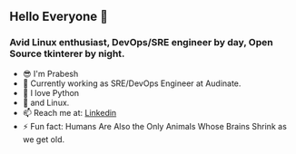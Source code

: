 ## Hello Everyone 👋

### Avid Linux enthusiast, DevOps/SRE engineer by day, Open Source tkinterer by night.

- :sunglasses:  I'm Prabesh
- :office:  Currently working as SRE/DevOps Engineer at Audinate.
- :snake:  I love Python 
- :penguin:  and Linux.
- 📫  Reach me at: [Linkedin](https://www.linkedin.com/in/prabeshthapa)
- ⚡  Fun fact: Humans Are Also the Only Animals Whose Brains Shrink as we get old.
